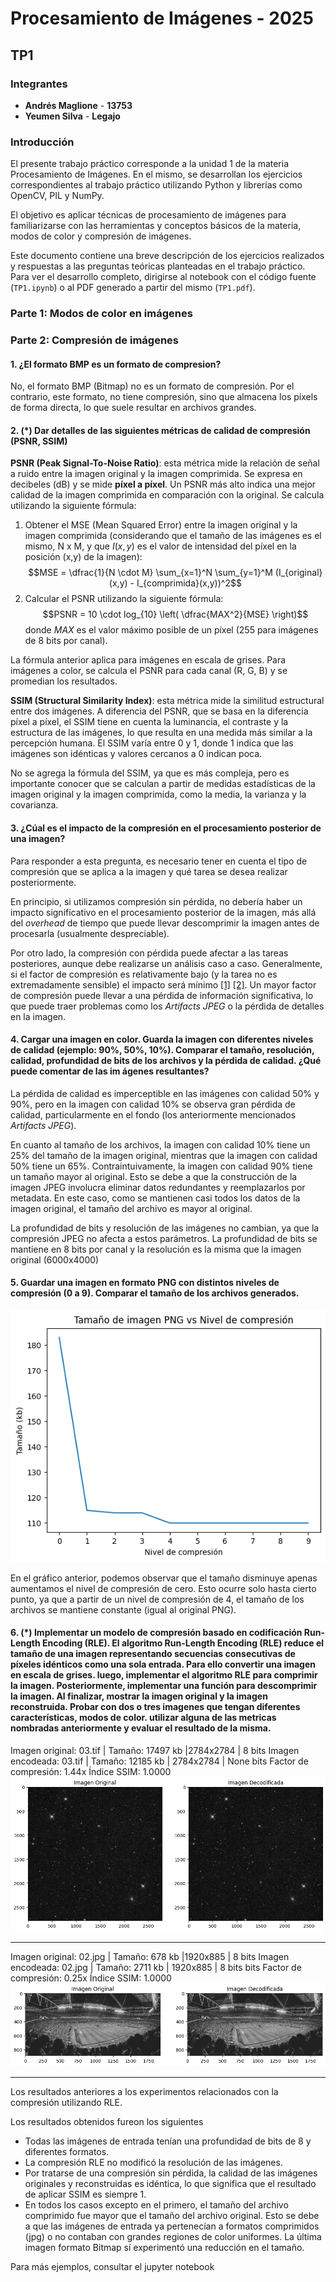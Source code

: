 # Procesamiento de Imágenes - 2025
## TP1

### Integrantes
- **Andrés Maglione** - **13753**
- **Yeumen Silva** - **Legajo**

### Introducción
El presente trabajo práctico corresponde a la unidad 1 de la materia Procesamiento de Imágenes. En el mismo, se desarrollan los ejercicios correspondientes al trabajo práctico utilizando Python y librerías como OpenCV, PIL y NumPy. 

El objetivo es aplicar técnicas de procesamiento de imágenes para familiarizarse con las herramientas y conceptos básicos de la materia, modos de color y compresión de imágenes.

Este documento contiene una breve descripción de los ejercicios realizados y respuestas a las preguntas teóricas planteadas en el trabajo práctico. Para ver el desarrollo completo, dirigirse al notebook con el código fuente (`TP1.ipynb`) o al PDF generado a partir del mismo (`TP1.pdf`).

### Parte 1: Modos de color en imágenes

### Parte 2: Compresión de imágenes
#### 1. ¿El formato BMP es un formato de compresion?
No, el formato BMP (Bitmap) no es un formato de compresión. Por el contrario, este formato, no tiene compresión, sino que almacena los píxels de forma directa, lo que suele resultar en archivos grandes.

#### 2. (*) Dar detalles de las siguientes métricas de calidad de compresión (PSNR, SSIM)
**PSNR (Peak Signal-To-Noise Ratio)**: esta métrica mide la relación de señal a ruido entre la imagen original y la imagen comprimida. Se expresa en decibeles (dB) y se mide **píxel a píxel**. Un PSNR más alto indica una mejor calidad de la imagen comprimida en comparación con la original. Se calcula utilizando la siguiente fórmula:

1. Obtener el MSE (Mean Squared Error) entre la imagen original y la imagen comprimida (considerando que el tamaño de las imágenes es el mismo, N x M, y que $I(x,y)$ es el valor de intensidad del píxel en la posición (x,y) de la imagen): 
$$MSE = \dfrac{1}{N \cdot M} \sum_{x=1}^N \sum_{y=1}^M (I_{original}(x,y) -  I_{comprimida}(x,y))^2$$
2. Calcular el PSNR utilizando la siguiente fórmula:
$$PSNR = 10 \cdot log_{10} \left( \dfrac{MAX^2}{MSE} \right)$$
donde $MAX$ es el valor máximo posible de un píxel (255 para imágenes de 8 bits por canal).

La fórmula anterior aplica para imágenes en escala de grises. Para imágenes a color, se calcula el PSNR para cada canal (R, G, B) y se promedian los resultados.

**SSIM (Structural Similarity Index)**: esta métrica mide la similitud estructural entre dos imágenes. A diferencia del PSNR, que se basa en la diferencia píxel a píxel, el SSIM tiene en cuenta la luminancia, el contraste y la estructura de las imágenes, lo que resulta en una medida más similar a la percepción humana. El SSIM varía entre 0 y 1, donde 1 indica que las imágenes son idénticas y valores cercanos a 0 indican poca.

No se agrega la fórmula del SSIM, ya que es más compleja, pero es importante conocer que se calculan a partir de medidas estadísticas de la imagen original y la imagen comprimida, como la media, la varianza y la covarianza.

#### 3. ¿Cúal es el impacto de la compresión en el procesamiento posterior de una imagen?
Para responder a esta pregunta, es necesario tener en cuenta el tipo de compresión que se aplica a la imagen y qué tarea se desea realizar posteriormente.

En principio, si utilizamos compresión sin pérdida, no debería haber un impacto significativo en el procesamiento posterior de la imagen, más allá del _overhead_ de tiempo que puede llevar descomprimir la imagen antes de procesarla (usualmente despreciable).


Por otro lado, la compresión con pérdida puede afectar a las tareas posteriores, aunque debe realizarse un análisis caso a caso. Generalmente, si el factor de compresión es relativamente bajo (y la tarea no es extremadamente sensible) el impacto será mínimo [\[1\]](https://arxiv.org/pdf/1604.04004) [\[2\]](https://arxiv.org/pdf/2409.16733). Un mayor factor de compresión puede llevar a una pérdida de información significativa, lo que puede traer problemas como los _Artifacts JPEG_ o la pérdida de detalles en la imagen. 

#### 4. Cargar una imagen en color. Guarda la imagen con diferentes niveles de calidad (ejemplo: 90%, 50%, 10%). Comparar el tamaño, resolución, calidad, profundidad de bits de los archivos y la pérdida de calidad. ¿Qué puede comentar de las im ágenes resultantes?

La pérdida de calidad es imperceptible en las imágenes con calidad 50% y 90%, pero en la imagen con calidad 10% se observa gran pérdida de calidad, particularmente en el fondo (los anteriormente mencionados _Artifacts JPEG_). 

En cuanto al tamaño de los archivos, la imagen con calidad 10% tiene un 25% del tamaño de la imagen original, mientras que la imagen con calidad 50% tiene un 65%. Contraintuivamente, la imagen con calidad 90% tiene un tamaño mayor al original. Esto se debe a que la construcción de la imagen JPEG involucra eliminar datos redundantes y reemplazarlos por metadata. En este caso, como se mantienen casi todos los datos de la imagen original, el tamaño del archivo es mayor al original.

La profundidad de bits y resolución de las imágenes no cambian, ya que la compresión JPEG no afecta a estos parámetros. La profundidad de bits se mantiene en 8 bits por canal y la resolución es la misma que la imagen original (6000x4000)

#### 5. Guardar una imagen en formato PNG con distintos niveles de compresión (0 a 9). Comparar el tamaño de los archivos generados.

![alt text](./reporte_imagenes/tp1-1.png)

En el gráfico anterior, podemos observar que el tamaño disminuye apenas aumentamos el nivel de compresión de cero.
Esto ocurre solo hasta cierto punto, ya que a partir de un nivel de compresión de 4, el tamaño de los archivos se mantiene constante (igual al original PNG).

#### 6. (*) Implementar un modelo de compresión basado en codificación Run-Length Encoding (RLE). El algoritmo Run-Length Encoding (RLE) reduce el tamaño de una imagen representando secuencias consecutivas de píxeles idénticos como una sola entrada. Para ello convertir una imagen en escala de grises. luego, implementar el algoritmo RLE para comprimir la imagen. Posteriormente, implementar una función para descomprimir la imagen. Al finalizar, mostrar la imagen original y la imagen reconstruida. Probar con dos o tres imagenes que tengan diferentes características, modos de color. utilizar alguna de las metricas nombradas anteriormente y evaluar el resultado de la misma.

Imagen original: 03.tif | Tamaño: 17497 kb |2784x2784 | 8 bits
Imagen encodeada: 03.tif | Tamaño: 12185 kb |  2784x2784 | None bits
Factor de compresión: 1.44x
Índice SSIM: 1.0000
![alt text](./reporte_imagenes/tp1-2.png)

---
Imagen original: 02.jpg | Tamaño: 678 kb |1920x885 | 8 bits
Imagen encodeada: 02.jpg | Tamaño: 2711 kb |  1920x885 | 8 bits bits
Factor de compresión: 0.25x
Índice SSIM: 1.0000
![alt text](./reporte_imagenes/tp1-3.png)

---
Los resultados anteriores a los experimentos relacionados con la compresión utilizando RLE.

Los resultados obtenidos fureon los siguientes

- Todas las imágenes de entrada tenían una profundidad de bits de 8 y diferentes formatos.
- La compresión RLE no modificó la resolución de las imágenes.
- Por tratarse de una compresión sin pérdida, la calidad de las imágenes originales y reconstruidas es idéntica, lo que significa que el resultado de aplicar SSIM es siempre 1.
- En todos los casos excepto en el primero, el tamaño del archivo comprimido fue mayor que el tamaño del archivo original. Esto se debe a que las imágenes de entrada ya pertenecían a formatos comprimidos (jpg) o no contaban con grandes regiones de color uniformes. La última imagen formato Bitmap sí experimentó una reducción en el tamaño.

Para más ejemplos, consultar el jupyter notebook